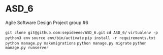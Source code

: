 # ASD_6
Agile Software Design Project group #6

`git clone git@github.com:sepideeee/ASD_6.git`
`cd ASD_6/`
`virtualenv -p python3 env`
`source env/bin/activate`
`pip install -r requirements.txt`
`python manage.py makemigrations`
`python manage.py migrate`
`python manage.py runserver`
